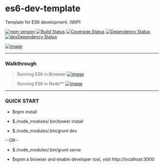 es6-dev-template
================

Template for ES6 development. (WIP)

[![npm version](https://img.shields.io/npm/v/es6-dev-template.svg?style=flat-square)](https://www.npmjs.com/package/es6-dev-template)
[![Build Status](https://img.shields.io/travis/stanleyhlng/es6-dev-template.svg?style=flat-square)](https://travis-ci.org/stanleyhlng/es6-dev-template)
[![Coverage Status](https://img.shields.io/coveralls/stanleyhlng/es6-dev-template.svg?style=flat-square)](https://coveralls.io/r/stanleyhlng/es6-dev-template?branch=master)
[![Dependency Status](https://img.shields.io/david/stanleyhlng/es6-dev-template.svg?style=flat-square)](https://david-dm.org/stanleyhlng/es6-dev-template)
[![devDependency Status](https://img.shields.io/david/dev/stanleyhlng/es6-dev-template.svg?style=flat-square)](https://david-dm.org/stanleyhlng/es6-dev-template#info=devDependencies)

[![image](https://raw.githubusercontent.com/wiki/stanleyhlng/es6-dev-template/assets/images/es6-dev-template.jpg)](https://raw.githubusercontent.com/wiki/stanleyhlng/es6-dev-template/assets/images/es6-dev-template.jpg)

---
### Walkthrough

> Running ES6 in Browser
[![image](https://raw.githubusercontent.com/wiki/stanleyhlng/es6-dev-template/assets/images/es6-dev-template-browser.gif)](https://raw.githubusercontent.com/wiki/stanleyhlng/es6-dev-template/assets/images/es6-dev-template-browser.gif)

> Running ES6 in Node**
[![image](https://raw.githubusercontent.com/wiki/stanleyhlng/es6-dev-template/assets/images/es6-dev-template-node.gif)](http://showterm.io/ef633b2b77486992ed412#slow)

---
### QUICK START

* $npm install

* $./node_modules/.bin/bower install

* $./node_modules/.bin/grunt dev

--OR--

* $./node_modules/.bin/grunt serve

* $open a browser and enable developer tool, visit http://localhost:3000
